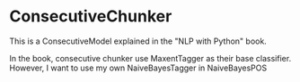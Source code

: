 # ConsecutiveChunker

This is a ConsecutiveModel explained in the "NLP with Python" book.

In the book, consecutive chunker use MaxentTagger as their base classifier. However, I want to use my own NaiveBayesTagger in NaiveBayesPOS

